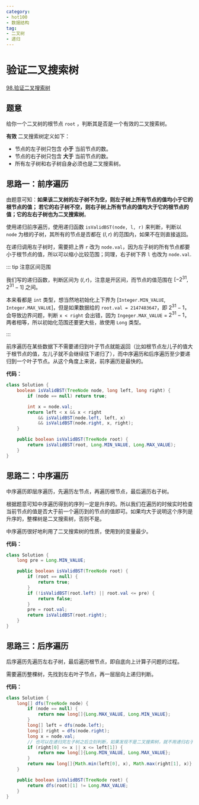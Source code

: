 ```yaml
---
category: 
- hot100
- 数据结构
tag: 
- 二叉树
- 递归
---
```


# 验证二叉搜索树

<!-- more -->

[98.验证二叉搜索树](https://leetcode.cn/problems/validate-binary-search-tree/description/?envType=study-plan-v2&envId=top-100-liked)

## 题意

给你一个二叉树的根节点 `root` ，判断其是否是一个有效的二叉搜索树。

**有效** 二叉搜索树定义如下：

- 节点的左子树只包含 **小于** 当前节点的数。
- 节点的右子树只包含 **大于** 当前节点的数。
- 所有左子树和右子树自身必须也是二叉搜索树。

## 思路一：前序遍历

由题意可知：**如果该二叉树的左子树不为空，则左子树上所有节点的值均小于它的根节点的值； 若它的右子树不空，则右子树上所有节点的值均大于它的根节点的值；它的左右子树也为二叉搜索树**。

使用递归前序遍历，使用递归函数 `isValidBST(node, l, r)` 来判断，判断以 `node` 为根的子树，其所有的节点是否都在 $(l, r)$ 的范围内，如果不在则直接返回。

在递归调用左子树时，需要把上界 `r` 改为 `node.val`，因为左子树的所有节点都要小于根节点的值，所以可以缩小比较范围；同理，右子树下界 `l` 也改为 `node.val`.

::: tip 注意区间范围

我们写的递归函数，判断区间为 $(l, r)$，注意是开区间，而节点的值范围在 $[-2^{31}, 2^{31} - 1]$ 之间。

本来看都是 `int` 类型，想当然地初始化上下界为 [`Integer.MIN_VALUE`, `Integer.MAX_VALUE`]，但是如果数据给的 `root.val = 2147483647`，即 $2^{31} - 1$，会导致边界问题，判断 `x < right` 会出错，因为 `Ingeger.MAX_VALUE` = $2^{31} - 1$，两者相等，所以初始化范围还要更大些，故使用 `Long` 类型。

:::

前序遍历在某些数据下不需要递归到叶子节点就能返回（比如根节点左儿子的值大于根节点的值，左儿子就不会继续往下递归了），而中序遍历和后序遍历至少要递归到一个叶子节点。从这个角度上来说，前序遍历是最快的。

**代码：**

```java
class Solution {
    boolean isValidBST(TreeNode node, long left, long right) {
        if (node == null) return true;

        int x = node.val;
        return left < x && x < right
            && isValidBST(node.left, left, x)
            && isValidBST(node.right, x, right);
    }

    public boolean isValidBST(TreeNode root) {
        return isValidBST(root, Long.MIN_VALUE, Long.MAX_VALUE);
    }
}
```

## 思路二：中序遍历

中序遍历即层序遍历，先遍历左节点，再遍历根节点，最后遍历右子树。

根据题意可知中序遍历得到的序列一定是升序的。所以我们在遍历的时候实时检查当前节点的值是否大于前一个遍历到的节点的值即可。如果均大于说明这个序列是升序的，整棵树是二叉搜索树，否则不是。

中序遍历很好地利用了二叉搜索树的性质，使用到的变量最少。

**代码：**

```java
class Solution {
    long pre = Long.MIN_VALUE;

    public boolean isValidBST(TreeNode root) {
        if (root == null) {
            return true;
        }
        if (!isValidBST(root.left) || root.val <= pre) {
            return false;
        }
        pre = root.val;
        return isValidBST(root.right);
    }
}
```

## 思路三：后序遍历

后序遍历先遍历左右子树，最后遍历根节点，即自底向上计算子问题的过程。

需要遍历整棵树，先找到左右叶子节点，再一层层向上递归判断。

**代码：**

```java
class Solution {
    long[] dfs(TreeNode node) {
        if (node == null) {
            return new long[]{Long.MAX_VALUE, Long.MIN_VALUE};
        }
        long[] left = dfs(node.left);
        long[] right = dfs(node.right);
        long x = node.val;
        // 也可以在递归完左子树之后立刻判断，如果发现不是二叉搜索树，就不用递归右子树了
        if (right[0] <= x || x <= left[1]) {
            return new long[]{Long.MIN_VALUE, Long.MAX_VALUE};
        }
        return new long[]{Math.min(left[0], x), Math.max(right[1], x)};
    }

    public boolean isValidBST(TreeNode root) {
        return dfs(root)[1] != Long.MAX_VALUE;
    }
}
```
